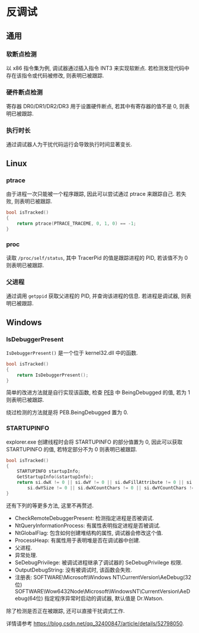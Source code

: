 # 反调试

## 通用

### 软断点检测

以 x86 指令集为例, 调试器通过插入指令 INT3 来实现软断点. 若检测发现代码中存在该指令或代码被修改, 则表明已被跟踪.  

### 硬件断点检测

寄存器 DR0/DR1/DR2/DR3 用于设置硬件断点, 若其中有寄存器的值不是 0, 则表明已被跟踪.  

### 执行时长

通过调试器人为干扰代码运行会导致执行时间显著变长.  

## Linux

### ptrace

由于进程一次只能被一个程序跟踪, 因此可以尝试通过 ptrace 来跟踪自己. 若失败, 则表明已被跟踪.  

```cpp
bool isTracked()
{
    return ptrace(PTRACE_TRACEME, 0, 1, 0) == -1;
}
```

### proc

读取 `/proc/self/status`, 其中 TracerPid 的值是跟踪进程的 PID, 若该值不为 0 则表明已被跟踪.  

### 父进程

通过调用 `getppid` 获取父进程的 PID, 并查询该进程的信息. 若进程是调试器, 则表明已被跟踪.  

## Windows

### IsDebuggerPresent

`IsDebuggerPresent()` 是一个位于 kernel32.dll 中的函数.

```cpp
bool isTracked()
{
    return IsDebuggerPresent();
}
```

简单的改进方法就是自行实现该函数, 检查 [PEB](https://docs.microsoft.com/en-us/windows/win32/api/winternl/ns-winternl-peb) 中 BeingDebugged 的值, 若为 1 则表明已被跟踪.  

绕过检测的方法就是将 PEB.BeingDebugged 置为 0.  

### STARTUPINFO

explorer.exe 创建线程时会将 STARTUPINFO 的部分值置为 0, 因此可以获取 STARTUPINFO 的值, 若特定部分不为 0 则表明已被跟踪.  

```cpp
bool isTracked()
{
    STARTUPINFO startupInfo;
    GetStartupInfo(&startupInfo);
    return si.dwX != 0 || si.dwY != 0 || si.dwFillAttribute != 0 || si.dwXSize != 0 ||
        si.dwYSize != 0 || si.dwXCountChars != 0 || si.dwYCountChars != 0;
}
```

还有下列的等更多方法, 这里不再赘述.  

- CheckRemoteDebuggerPresent: 检测指定进程是否被调试.
- NtQueryInformationProcess: 有属性表明指定进程是否被调试.
- NtGlobalFlag: 包含如何创建堆结构的属性, 调试器会修改这个值.
- ProcessHeap: 有属性用于表明堆是否在调试器中创建.
- 父进程.
- 异常处理.
- SeDebugPrivilege: 被调试进程继承了调试器的 SeDebugPrivilege 权限.
- OutputDebugString: 没有被调试时, 该函数会失败.
- 注册表: SOFTWARE\Microsoft\Windows NT\CurrentVersion\AeDebug(32位)
SOFTWARE\Wow6432Node\Microsoft\WindowsNT\CurrentVersion\AeDebug(64位) 指定程序异常时启动的调试器, 默认值是 Dr.Watson.

除了检测是否正在被跟踪, 还可以直接干扰调式工作.  

详情请参考 <https://blog.csdn.net/qq_32400847/article/details/52798050>.  
